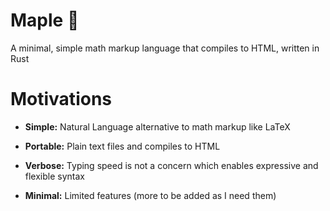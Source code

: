 # Maple 🍁

A minimal, simple math markup language that compiles to HTML, written in Rust 


# Motivations

- **Simple:** Natural Language alternative to math markup like LaTeX

- **Portable:** Plain text files and compiles to HTML

- **Verbose:** Typing speed is not a concern which enables expressive and flexible syntax
  
- **Minimal:** Limited features (more to be added as I need them)
